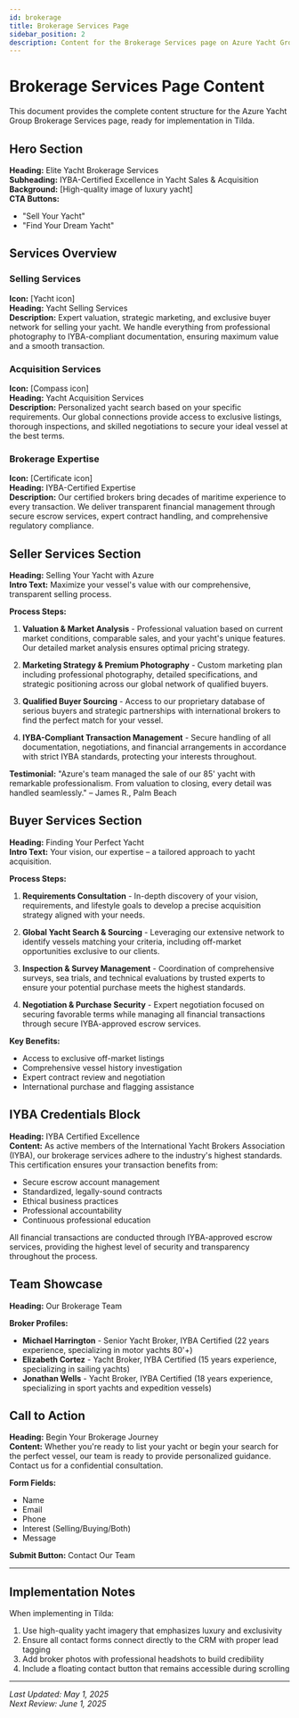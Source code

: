 ```yaml
---
id: brokerage
title: Brokerage Services Page
sidebar_position: 2
description: Content for the Brokerage Services page on Azure Yacht Group website
---
```


# Brokerage Services Page Content

This document provides the complete content structure for the Azure Yacht Group Brokerage Services page, ready for implementation in Tilda.

## Hero Section
**Heading:** Elite Yacht Brokerage Services  
**Subheading:** IYBA-Certified Excellence in Yacht Sales & Acquisition  
**Background:** [High-quality image of luxury yacht]  
**CTA Buttons:** 
- "Sell Your Yacht"
- "Find Your Dream Yacht"

## Services Overview

### Selling Services
**Icon:** [Yacht icon]  
**Heading:** Yacht Selling Services  
**Description:** Expert valuation, strategic marketing, and exclusive buyer network for selling your yacht. We handle everything from professional photography to IYBA-compliant documentation, ensuring maximum value and a smooth transaction.

### Acquisition Services
**Icon:** [Compass icon]  
**Heading:** Yacht Acquisition Services  
**Description:** Personalized yacht search based on your specific requirements. Our global connections provide access to exclusive listings, thorough inspections, and skilled negotiations to secure your ideal vessel at the best terms.

### Brokerage Expertise
**Icon:** [Certificate icon]  
**Heading:** IYBA-Certified Expertise  
**Description:** Our certified brokers bring decades of maritime experience to every transaction. We deliver transparent financial management through secure escrow services, expert contract handling, and comprehensive regulatory compliance.

## Seller Services Section
**Heading:** Selling Your Yacht with Azure  
**Intro Text:** Maximize your vessel's value with our comprehensive, transparent selling process.

**Process Steps:**
1. **Valuation & Market Analysis** - Professional valuation based on current market conditions, comparable sales, and your yacht's unique features. Our detailed market analysis ensures optimal pricing strategy.

2. **Marketing Strategy & Premium Photography** - Custom marketing plan including professional photography, detailed specifications, and strategic positioning across our global network of qualified buyers.

3. **Qualified Buyer Sourcing** - Access to our proprietary database of serious buyers and strategic partnerships with international brokers to find the perfect match for your vessel.

4. **IYBA-Compliant Transaction Management** - Secure handling of all documentation, negotiations, and financial arrangements in accordance with strict IYBA standards, protecting your interests throughout.

**Testimonial:** "Azure's team managed the sale of our 85' yacht with remarkable professionalism. From valuation to closing, every detail was handled seamlessly." – James R., Palm Beach

## Buyer Services Section
**Heading:** Finding Your Perfect Yacht  
**Intro Text:** Your vision, our expertise – a tailored approach to yacht acquisition.

**Process Steps:**
1. **Requirements Consultation** - In-depth discovery of your vision, requirements, and lifestyle goals to develop a precise acquisition strategy aligned with your needs.

2. **Global Yacht Search & Sourcing** - Leveraging our extensive network to identify vessels matching your criteria, including off-market opportunities exclusive to our clients.

3. **Inspection & Survey Management** - Coordination of comprehensive surveys, sea trials, and technical evaluations by trusted experts to ensure your potential purchase meets the highest standards.

4. **Negotiation & Purchase Security** - Expert negotiation focused on securing favorable terms while managing all financial transactions through secure IYBA-approved escrow services.

**Key Benefits:**
- Access to exclusive off-market listings
- Comprehensive vessel history investigation
- Expert contract review and negotiation
- International purchase and flagging assistance

## IYBA Credentials Block
**Heading:** IYBA Certified Excellence  
**Content:** As active members of the International Yacht Brokers Association (IYBA), our brokerage services adhere to the industry's highest standards. This certification ensures your transaction benefits from:

- Secure escrow account management
- Standardized, legally-sound contracts
- Ethical business practices
- Professional accountability
- Continuous professional education

All financial transactions are conducted through IYBA-approved escrow services, providing the highest level of security and transparency throughout the process.

## Team Showcase
**Heading:** Our Brokerage Team

**Broker Profiles:**
- **Michael Harrington** - Senior Yacht Broker, IYBA Certified (22 years experience, specializing in motor yachts 80'+)
- **Elizabeth Cortez** - Yacht Broker, IYBA Certified (15 years experience, specializing in sailing yachts)
- **Jonathan Wells** - Yacht Broker, IYBA Certified (18 years experience, specializing in sport yachts and expedition vessels)

## Call to Action
**Heading:** Begin Your Brokerage Journey  
**Content:** Whether you're ready to list your yacht or begin your search for the perfect vessel, our team is ready to provide personalized guidance. Contact us for a confidential consultation.

**Form Fields:**
- Name
- Email
- Phone
- Interest (Selling/Buying/Both)
- Message

**Submit Button:** Contact Our Team

---

## Implementation Notes

When implementing in Tilda:
1. Use high-quality yacht imagery that emphasizes luxury and exclusivity
2. Ensure all contact forms connect directly to the CRM with proper lead tagging
3. Add broker photos with professional headshots to build credibility
4. Include a floating contact button that remains accessible during scrolling

---

*Last Updated: May 1, 2025*  
*Next Review: June 1, 2025* 